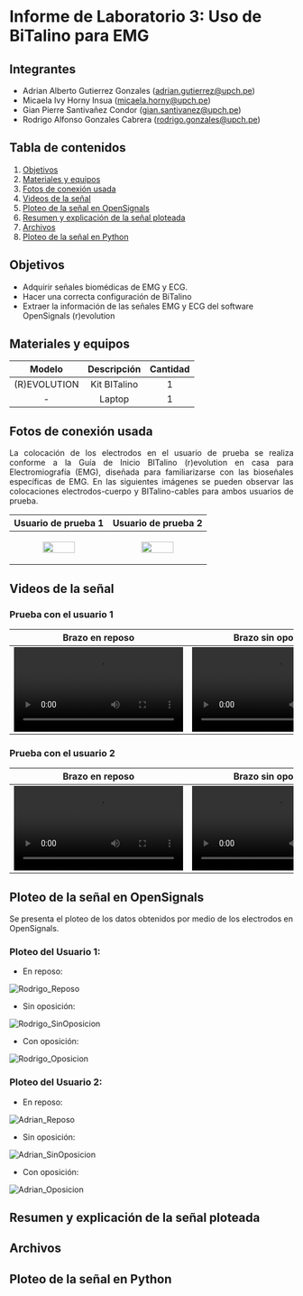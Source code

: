 # Informe de Laboratorio 3: Uso de BiTalino para EMG

## Integrantes
- Adrian Alberto Gutierrez Gonzales (adrian.gutierrez@upch.pe)
- Micaela Ivy Horny Insua (micaela.horny@upch.pe)
- Gian Pierre Santivañez Condor (gian.santivanez@upch.pe)
- Rodrigo Alfonso Gonzales Cabrera (rodrigo.gonzales@upch.pe)

## Tabla de contenidos
1. [Objetivos](#id1)
2. [Materiales y equipos](#id2)
3. [Fotos de conexión usada](#id3)
4. [Videos de la señal](#id4)
5. [Ploteo de la señal en OpenSignals](#id5)
6. [Resumen y explicación de la señal ploteada](#id6)
7. [Archivos](#id7)
8. [Ploteo de la señal en Python](#id8)

## **Objetivos** <a name="id1"></a>
- Adquirir señales biomédicas de EMG y ECG.
- Hacer una correcta configuración de BiTalino
- Extraer la información de las señales EMG y ECG del software OpenSignals (r)evolution

## **Materiales y equipos** <a name="id2"></a>
<div align="center">

|  **Modelo**  | **Descripción** | **Cantidad** |
|:------------:|:---------------:|:------------:|
| (R)EVOLUTION |   Kit BITalino  |       1      |
|       -      |      Laptop     |       1      |

</div>

## **Fotos de conexión usada** <a name="id3"></a>
<p style="text-align: justify;">
La colocación de los electrodos en el usuario de prueba se realiza conforme a la Guía de Inicio BITalino (r)evolution en casa para Electromiografía (EMG), diseñada para familiarizarse con las bioseñales específicas de EMG. En las siguientes imágenes se pueden observar las colocaciones electrodos-cuerpo y BITalino-cables para ambos usuarios de prueba.
</p>

<div align="center">

|  **Usuario de prueba 1**  | **Usuario de prueba 2** 
|:------------:|:---------------:|
|<p><img src="https://github.com/adri201022/ISB-Grupo-11/assets/164538327/9849a554-d809-40de-9e8d-308abb3c09d9" width="60%" height="60%"></p>|<p><img src="https://github.com/adri201022/ISB-Grupo-11/assets/164538327/889464c0-1196-4a90-b079-ade899835728" width="60%" height="60%"></p>|

</div>

## **Videos de la señal** <a name="id4"></a>

### **Prueba con el usuario 1**
<div align="center">

|  **Brazo en reposo**  | **Brazo sin oposición** | **Brazo con oposición** |
|:------------:|:---------------:|:------------:|
|<video src="https://github.com/adri201022/ISB-Grupo-11/assets/164538327/c48cd691-d667-4692-9030-7ede53738d74"></video>|<video src="https://github.com/adri201022/ISB-Grupo-11/assets/164538327/6cb87eb8-0054-42f9-87e4-87107d94e3ac"></video>|<video src= "https://github.com/adri201022/ISB-Grupo-11/assets/164538327/18525324-c704-40bf-8e5a-506fb8970c49"></video>|

</div>

### **Prueba con el usuario 2**
<div align="center">

|  **Brazo en reposo**  | **Brazo sin oposición** | **Brazo con oposición** |
|:------------:|:---------------:|:------------:|
|<video src="https://github.com/adri201022/ISB-Grupo-11/assets/164538327/6ececc85-96b9-4806-8a99-0acdefeb3112"></video>|<video src="https://github.com/adri201022/ISB-Grupo-11/assets/164538327/de2c7ee9-e73b-452b-b10b-cb37625330d8"></video>|<video src= "https://github.com/adri201022/ISB-Grupo-11/assets/164538327/b3042135-7c77-4097-a587-9714cbf989bc"></video>|

</div>

## **Ploteo de la señal en OpenSignals** <a name="id5"></a>

Se presenta el ploteo de los datos obtenidos por medio de los electrodos en OpenSignals.
### Ploteo del Usuario 1:
* En reposo:
   
![Rodrigo_Reposo](https://github.com/adri201022/ISB-Grupo-11/assets/100977549/af4b6bd9-f27d-48ba-8d37-6bab68e4f9ae)
 
* Sin oposición:

![Rodrigo_SinOposicion](https://github.com/adri201022/ISB-Grupo-11/assets/100977549/3a6bd5fd-b164-4500-9b26-f54753605719)

* Con oposición:

![Rodrigo_Oposicion](https://github.com/adri201022/ISB-Grupo-11/assets/100977549/e204c362-a0ba-4119-ae41-a6f1fabea123)

### Ploteo del Usuario 2:
* En reposo:

![Adrian_Reposo](https://github.com/adri201022/ISB-Grupo-11/assets/100977549/5045ebcb-3280-408c-a7a1-4c7187c812dd)

* Sin oposición:

![Adrian_SinOposicion](https://github.com/adri201022/ISB-Grupo-11/assets/100977549/3239e1ec-42f5-48ef-ac5e-cdfe6482a8a4)

* Con oposición:

![Adrian_Oposicion](https://github.com/adri201022/ISB-Grupo-11/assets/100977549/274cd343-fe7f-496f-aee9-e5fafb39eb84)

## **Resumen y explicación de la señal ploteada** <a name="id6"></a>

## **Archivos** <a name="id7"></a>

## **Ploteo de la señal en Python** <a name="id8"></a>
